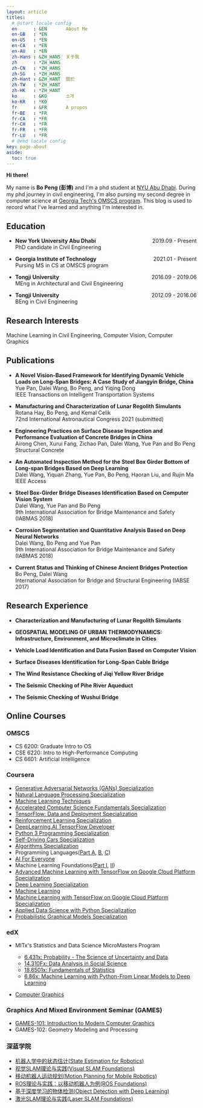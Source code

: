 ```yaml
---
layout: article
titles:
  # @start locale config
  en      : &EN       About Me
  en-GB   : *EN
  en-US   : *EN
  en-CA   : *EN
  en-AU   : *EN
  zh-Hans : &ZH_HANS  关于我
  zh      : *ZH_HANS
  zh-CN   : *ZH_HANS
  zh-SG   : *ZH_HANS
  zh-Hant : &ZH_HANT  關於
  zh-TW   : *ZH_HANT
  zh-HK   : *ZH_HANT
  ko      : &KO       소개
  ko-KR   : *KO
  fr      : &FR       À propos
  fr-BE   : *FR
  fr-CA   : *FR
  fr-CH   : *FR
  fr-FR   : *FR
  fr-LU   : *FR
  # @end locale config
key: page-about
aside:
  toc: true
---
```


**Hi there!**

My name is **Bo Peng (彭博)** and I'm a phd student at [NYU Abu Dhabi](https://nyuad.nyu.edu/en/). During my phd journey in civil engineering, I'm also pursing my second degree in computer science at [Georgia Tech's OMSCS program](https://omscs.gatech.edu/). This blog is used to record what I've learned and anything I'm interested in.

## Education
- **New York University Abu Dhabi** <span style="float:right">2019.09 - Present</span> \
  PhD candidate in Civil Engineering

- **Georgia Institute of Technology** <span style="float:right">2021.01 - Present</span> \
  Pursing MS in CS at OMSCS program

- **Tongji University** <span style="float:right">2016.09 - 2019.06</span> \
  MEng in Architectural and Civil Engineering 

- **Tongji University** <span style="float:right">2012.09 - 2016.06</span> \
  BEng in Civil Engineering

## Research Interests

Machine Learning in Civil Engineering, 
Computer Vision, 
Computer Graphics

## Publications

- **A Novel Vision-Based Framework for Identifying Dynamic Vehicle Loads on Long-Span Bridges: A Case Study of Jiangyin Bridge, China** \
  Yue Pan, Dalei Wang, Bo Peng, and Yiqing Dong \
  IEEE Transactions on Intelligent Transportation Systems

- **Manufacturing and Characterization of Lunar Regolith Simulants** \
  Rotana Hay, Bo Peng, and Kemal Celik \
  72nd International Astronautical Congress 2021 (submitted)

- **Engineering Practices on Surface Disease Inspection and Performance Evaluation of Concrete Bridges in China** \
  Airong Chen, Xurui Fang, Zichao Pan, Dalei Wang, Yue Pan and Bo Peng \
  Structural Concrete

- **An Automated Inspection Method for the Steel Box Girder Bottom of Long-span Bridges Based on Deep Learning** \
  Dalei Wang, Yiquan Zhang, Yue Pan, Bo Peng, Haoran Liu, and Rujin Ma \
  IEEE Access

- **Steel Box-Girder Bridge Diseases Identification Based on Computer Vision System** \
  Dalei Wang, Yue Pan and Bo Peng \
  9th International Association for Bridge Maintenance and Safety (IABMAS 2018)

- **Corrosion Segmentation and Quantitative Analysis Based on Deep Neural Networks** \
  Dalei Wang, Bo Peng and Yue Pan \
  9th International Association for Bridge Maintenance and Safety (IABMAS 2018)

- **Current Status and Thinking of Chinese Ancient Bridges Protection** \
  Bo Peng, Dalei Wang \
  International Association for Bridge and Structural Engineering (IABSE 2017)


## Research Experience

- **Characterization and Manufacturing of Lunar Regolith Simulants**

- **GEOSPATIAL MODELING OF URBAN THERMODYNAMICS: Infrastructure, Environment, and Microclimate in Cities**

- **Vehicle Load Identification and Data Fusion Based on Computer Vision**

- **Surface Diseases Identification for Long-Span Cable Bridge**

- **The Wind Resistance Checking of Jiqi Yellow River Bridge**

- **The Seismic Checking of Pihe River Aqueduct**

- **The Seismic Checking of Wushui Bridge**

## Online Courses

### OMSCS

- CS 6200: Graduate Intro to OS
- CSE 6220: Intro to High-Performance Computing
- CS 6601: Artificial Intelligence

### Coursera

- [Generative Adversarial Networks (GANs) Specialization](https://www.coursera.org/account/accomplishments/specialization/C3PHRNMFCM4K)
- [Natural Language Processing Specialization](https://www.coursera.org/account/accomplishments/specialization/H4BJ6E5RC8J2)
- [Machine Learning Techniques](https://www.coursera.org/account/accomplishments/records/TZZND77JM4WC)
- [Accelerated Computer Science Fundamentals Specialization](https://www.coursera.org/account/accomplishments/specialization/TPPW7ULRFQWM)
- [TensorFlow: Data and Deployment Specialization](https://www.coursera.org/account/accomplishments/specialization/6CUL5BFC2KDY)
- [Reinforcement Learning Specialization](https://www.coursera.org/account/accomplishments/specialization/ACF5RTP39TL4?utm_medium=certificate&utm_source=link&utm_campaign=copybutton_certificate)
- [DeepLearning.AI TensorFlow Developer](https://www.coursera.org/account/accomplishments/specialization/GRH7SZ5Q8AN3?utm_medium=certificate&utm_source=link&utm_campaign=copybutton_certificate)
- [Python 3 Programming Specialization](https://www.coursera.org/account/accomplishments/specialization/NN2V3TNQHDJE?utm_medium=certificate&utm_source=link&utm_campaign=copybutton_certificate&utm_content=cert_image)
- [Self-Driving Cars Specialization](https://coursera.org/share/530053b05e3585b65b869f68de1c378b)
- [Algorithms Specialization](https://www.coursera.org/account/accomplishments/specialization/8JM43K5JMSG2?utm_medium=certificate&utm_source=link&utm_campaign=copybutton_certificate)
- Programming Languages([Part A](https://www.coursera.org/account/accomplishments/verify/TG8KAYBVQ8XN), [B](https://www.coursera.org/account/accomplishments/verify/3Z26B4U48M6W), [C](https://www.coursera.org/account/accomplishments/verify/4C3H55AFVZPB))
- [AI For Everyone](https://www.coursera.org/account/accomplishments/verify/J79SM79P6BRP)
- Machine Learning Foundations([Part I](https://www.coursera.org/account/accomplishments/verify/MD5PYGJSRHS2), [II](https://www.coursera.org/account/accomplishments/verify/JTLXL6PVYR4Z))
- [Advanced Machine Learning with TensorFlow on Google Cloud Platform Specialization](https://www.coursera.org/account/accomplishments/specialization/Q5SHZHKB3UXB)
- [Deep Learning Specialization](https://www.coursera.org/account/accomplishments/specialization/JNFMNVM28EQB)
- [Machine Learning](https://www.coursera.org/account/accomplishments/verify/64EGDCWSG9U8)
- [Machine Learning with TensorFlow on Google Cloud Platform Specialization](https://www.coursera.org/account/accomplishments/specialization/V86PDQ73FAZ8)
- [Applied Data Science with Python Specialization](https://www.coursera.org/account/accomplishments/specialization/EB5H3RH3JCYX)
- [Probabilistic Graphical Models Specialization](https://www.coursera.org/account/accomplishments/specialization/GJGBQCDT5SBN)

### edX

- MITx's Statistics and Data Science MicroMasters Program
  - [6.431x: Probability - The Science of Uncertainty and Data](https://courses.edx.org/certificates/a3aefb59a2bb475ca26bd82bd43ef415)
  - [14.310Fx: Data Analysis in Social Science](https://courses.edx.org/certificates/5af507dff5514989841bce1a6c5d1ac7)
  - [18.6501x: Fundamentals of Statistics](https://courses.edx.org/certificates/1783bf04e0c14829a4441dea6352d633)
  - [6.86x: Machine Learning with Python-From Linear Models to Deep Learning](https://courses.edx.org/certificates/89370aa3297745c19c3e88a7985ee688)

- [Computer Graphics](https://courses.edx.org/certificates/e945d191df7e474ca5eb34a8eea0fc09)

### Graphics And Mixed Environment Seminar (GAMES)

- [GAMES-101: Introduction to Modern Computer Graphics](https://drive.google.com/file/d/1sFM-XCCETFKUXzpLc7QV5fH6Aa6_-oGl/view?usp=sharing)
- GAMES-102: Geometry Modeling and Processing

### 深蓝学院

- [机器人学中的状态估计(State Estimation for Robotics)](https://drive.google.com/file/d/15kC1DwbkPKjwmURQ2j-krpxXRgayqoWh/view)
- [视觉SLAM理论与实践(Visual SLAM Foundations)](https://drive.google.com/file/d/1zJmIHwe-A55HYZPpHbvPTlzJh1nDd2Tb/view)
- [移动机器人运动规划(Motion Planning for Mobile Robotics)](https://drive.google.com/file/d/17Ou80-BUz0Ug56jqK8XtM3EeZZpUcfQo/view)
- [ROS理论与实践：以移动机器人为例(ROS Foundations)](https://drive.google.com/file/d/1zmaeH0U_E0I9dqRlq0TO1aGBn57ve0Ho/view)
- [基于深度学习的物体检测(Object Detection with Deep Learning)](https://drive.google.com/file/d/1zmaeH0U_E0I9dqRlq0TO1aGBn57ve0Ho/view)
- [激光SLAM理论与实践(Laser SLAM Foundations)](https://drive.google.com/file/d/1I9WT7E_g86ECZW-JDgEdE6FQvcw-Q1iE/view?usp=sharing)